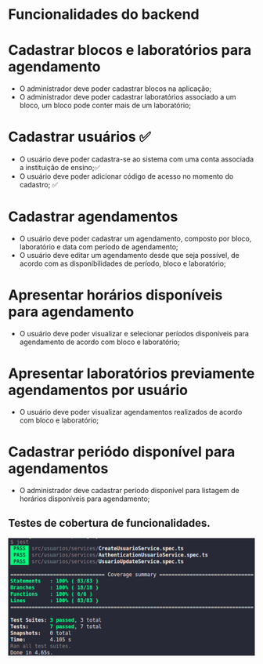 # Funcionalidades do backend

# Cadastrar blocos e laboratórios para agendamento
 - O administrador deve poder cadastrar blocos na aplicação;
 - O administrador deve poder cadastrar laboratórios associado a um bloco, um bloco pode conter mais de um laboratório;

# Cadastrar usuários ✅
 - O usuário deve poder cadastra-se ao sistema com uma conta associada a instituição de ensino;✅
 - O usuário deve poder adicionar código de acesso no momento do cadastro; ✅

# Cadastrar agendamentos
 - O usuário deve poder cadastrar um agendamento, composto por bloco, laboratório e data com período de agendamento;
 - O usuário deve editar um agendamento desde que seja possível, de acordo com as disponíbilidades de período, bloco e laboratório;

# Apresentar horários disponíveis para agendamento
 - O usuário deve poder visualizar e selecionar períodos disponíveis para agendamento de acordo com bloco e laboratório;

# Apresentar laboratórios previamente agendamentos por usuário
 - O usuário deve poder visualizar agendamentos realizados de acordo com bloco e laboratório;

# Cadastrar periódo disponível para agendamentos 
- O administrador deve cadastrar período disponível para listagem de horários disponíveis para agendamento;
 
## Testes de cobertura de funcionalidades.

 <img alt='GitHub language count' src='.github/teste-atualizar-usuario-2021-04-25 18-18-57.png'>
